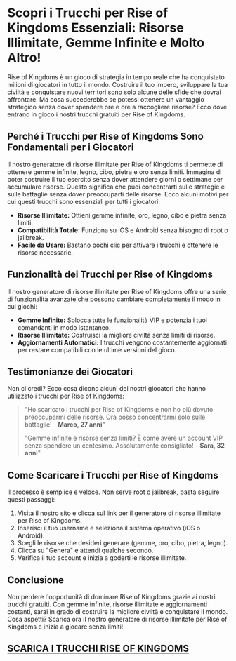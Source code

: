<h1>Scopri i Trucchi per Rise of Kingdoms Essenziali: Risorse Illimitate, Gemme Infinite e Molto Altro!</h1>

<p>Rise of Kingdoms è un gioco di strategia in tempo reale che ha conquistato milioni di giocatori in tutto il mondo. Costruire il tuo impero, sviluppare la tua civiltà e conquistare nuovi territori sono solo alcune delle sfide che dovrai affrontare. Ma cosa succederebbe se potessi ottenere un vantaggio strategico senza dover spendere ore e ore a raccogliere risorse? Ecco dove entrano in gioco i nostri trucchi gratuiti per Rise of Kingdoms.</p>

<h2>Perché i Trucchi per Rise of Kingdoms Sono Fondamentali per i Giocatori</h2>
<p>Il nostro generatore di risorse illimitate per Rise of Kingdoms ti permette di ottenere gemme infinite, legno, cibo, pietra e oro senza limiti. Immagina di poter costruire il tuo esercito senza dover attendere giorni o settimane per accumulare risorse. Questo significa che puoi concentrarti sulle strategie e sulle battaglie senza dover preoccuparti delle risorse. Ecco alcuni motivi per cui questi trucchi sono essenziali per tutti i giocatori:</p>
<ul>
  <li><strong>Risorse Illimitate:</strong> Ottieni gemme infinite, oro, legno, cibo e pietra senza limiti.</li>
  <li><strong>Compatibilità Totale:</strong> Funziona su iOS e Android senza bisogno di root o jailbreak.</li>
  <li><strong>Facile da Usare:</strong> Bastano pochi clic per attivare i trucchi e ottenere le risorse necessarie.</li>
</ul>

<h2>Funzionalità dei Trucchi per Rise of Kingdoms</h2>
<p>Il nostro generatore di risorse illimitate per Rise of Kingdoms offre una serie di funzionalità avanzate che possono cambiare completamente il modo in cui giochi:</p>
<ul>
  <li><strong>Gemme Infinite:</strong> Sblocca tutte le funzionalità VIP e potenzia i tuoi comandanti in modo istantaneo.</li>
  <li><strong>Risorse Illimitate:</strong> Costruisci la migliore civiltà senza limiti di risorse.</li>
  <li><strong>Aggiornamenti Automatici:</strong> I trucchi vengono costantemente aggiornati per restare compatibili con le ultime versioni del gioco.</li>
</ul>

<h2>Testimonianze dei Giocatori</h2>
<p>Non ci credi? Ecco cosa dicono alcuni dei nostri giocatori che hanno utilizzato i trucchi per Rise of Kingdoms:</p>
<blockquote>
  <p>"Ho scaricato i trucchi per Rise of Kingdoms e non ho più dovuto preoccuparmi delle risorse. Ora posso concentrarmi solo sulle battaglie! - <strong>Marco, 27 anni</strong>"</p>
  <p>"Gemme infinite e risorse senza limiti? È come avere un account VIP senza spendere un centesimo. Assolutamente consigliato! - <strong>Sara, 32 anni</strong>"</p>
</blockquote>

<h2>Come Scaricare i Trucchi per Rise of Kingdoms</h2>
<p>Il processo è semplice e veloce. Non serve root o jailbreak, basta seguire questi passaggi:</p>
<ol>
  <li>Visita il nostro sito e clicca sul link per il generatore di risorse illimitate per Rise of Kingdoms.</li>
  <li>Inserisci il tuo username e seleziona il sistema operativo (iOS o Android).</li>
  <li>Scegli le risorse che desideri generare (gemme, oro, cibo, pietra, legno).</li>
  <li>Clicca su "Genera" e attendi qualche secondo.</li>
  <li>Verifica il tuo account e inizia a goderti le risorse illimitate.</li>
</ol>

<h2>Conclusione</h2>
<p>Non perdere l'opportunità di dominare Rise of Kingdoms grazie ai nostri trucchi gratuiti. Con gemme infinite, risorse illimitate e aggiornamenti costanti, sarai in grado di costruire la migliore civiltà e conquistare il mondo. Cosa aspetti? Scarica ora il nostro generatore di risorse illimitate per Rise of Kingdoms e inizia a giocare senza limiti!</p>

## [SCARICA I TRUCCHI RISE OF KINGDOMS](https://scaricasubitoveloceitagratis.click/scaricadownload.html)
